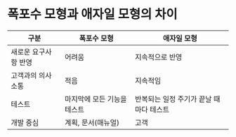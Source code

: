 # 폭포수 모형과 애자일 모형의 차이

| 구분                 | 폭포수 모형                 | 애자일 모형                              |
| -------------------- | --------------------------- | ---------------------------------------- |
| 새로운 요구사항 반영 | 어려움                      | 지속적으로 반영                          |
| 고객과의 의사소통    | 적음                        | 지속적임                                 |
| 테스트               | 마지막에 모든 기능을 테스트 | 반복되는 일정 주기가 끝날 때 마다 테스트 |
| 개발 중심            | 계획, 문서(매뉴얼)          | 고객                                     |

